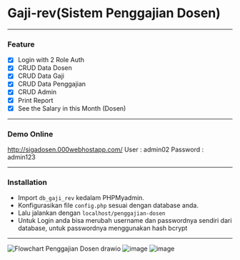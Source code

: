 # Gaji-rev(Sistem Penggajian Dosen)
---
### Feature
- [x] Login with 2 Role Auth
- [x] CRUD Data Dosen
- [x] CRUD Data Gaji
- [x] CRUD Data Penggajian
- [x] CRUD Admin
- [x] Print Report
- [x] See the Salary in this Month (Dosen)

---
### Demo Online
http://sigadosen.000webhostapp.com/
User : admin02
Password : admin123

---
### Installation

- Import `db_gaji_rev` kedalam PHPMyadmin.
- Konfigurasikan file `config.php` sesuai dengan database anda.
- Lalu jalankan dengan `localhost/penggajian-dosen`
- Untuk Login anda bisa merubah username dan passwordnya sendiri dari database, untuk passwordnya menggunakan hash bcrypt
---


![Flowchart Penggajian Dosen drawio](https://github.com/nayonopal/Penggajian/assets/133036426/2a41cf55-7643-40fb-b92c-8a413c4bcedd)
![image](https://github.com/nayonopal/Penggajian/assets/133036426/2da6f962-9524-493c-a976-b8f5220c9a30)
![image](https://github.com/nayonopal/Penggajian/assets/133036426/67dd0cc4-71eb-40e9-8cfb-3cc0098dbdc7)


